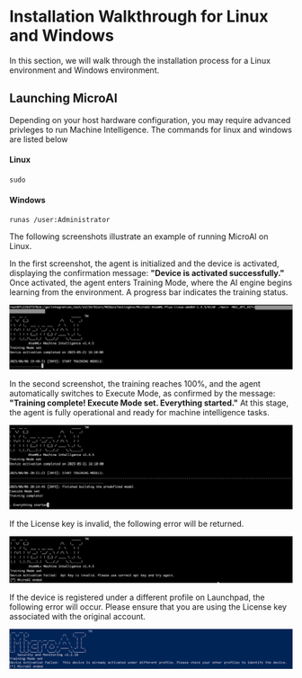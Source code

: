 # Installation Walkthrough for Linux and Windows

In this section, we will walk through the installation process for a Linux environment and Windows environment.

## Launching MicroAI
Depending on your host hardware configuration, you may require advanced privleges to run Machine Intelligence.  The commands for linux and windows are listed below

#### Linux
```
sudo
```
#### Windows
```
runas /user:Administrator
```
The following screenshots illustrate an example of running MicroAI on Linux.

In the first screenshot, the agent is initialized and the device is activated, displaying the confirmation message: **"Device is activated successfully."** Once activated, the agent enters Training Mode, where the AI engine begins learning from the environment. A progress bar indicates the training status.  

<img src="../docs/images/Linux-Launch-Train.png" alt="Linux Initialization" width="600">

In the second screenshot, the training reaches 100%, and the agent automatically switches to Execute Mode, as confirmed by the message: **"Training complete! Execute Mode set. Everything started."** At this stage, the agent is fully operational and ready for machine intelligence tasks.  

<img src="../docs/images/Linux-Launch-Complete.png" alt="Linux Training Complete" width="600">

If the License key is invalid, the following error will be returned.  

<img src="../docs/images/Linux-Launch-Incorrect-License.png" alt="Invalid API Key Error" width="600">

If the device is registered under a different profile on Launchpad, the following error will occur. Please ensure that you are using the License key associated with the original account.  

<img src="../docs/images/Linux-Launch-Already-Registered.png" alt="Different Profile Error" width="600">


